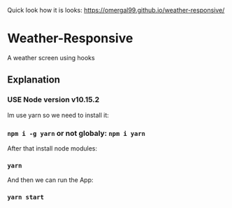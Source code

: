 Quick look how it is looks: https://omergal99.github.io/weather-responsive/

# Weather-Responsive

A weather screen using hooks

## Explanation

### USE Node version v10.15.2

Im use yarn so we need to install it:
### `npm i -g yarn` or not globaly: `npm i yarn`

After that install node modules:
### `yarn`

And then we can run the App:
### `yarn start`

